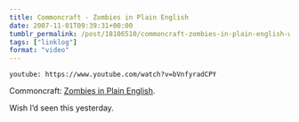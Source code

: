 ```yaml
---
title: Commoncraft - Zombies in Plain English
date: 2007-11-01T09:39:31+00:00
tumblr_permalink: /post/18106510/commoncraft-zombies-in-plain-english-wish-id
tags: ["linklog"]
format: "video"
---
```


`youtube: https://www.youtube.com/watch?v=bVnfyradCPY`

Commoncraft: [Zombies in Plain English][1].

Wish I&rsquo;d seen this yesterday.

[1]: http://www.commoncraft.com/zombies

